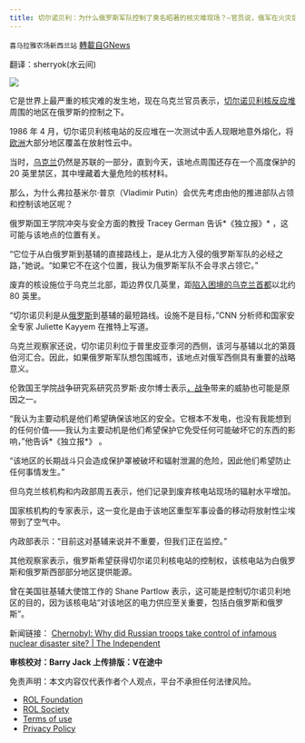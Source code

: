 ```yaml
---
title: 切尔诺贝利：为什么俄罗斯军队控制了臭名昭著的核灾难现场？—官员说，俄军在火灾后控制了乌克兰北部地区
---
```

`喜马拉雅农场新西兰站` [轉載自GNews](https://gnews.org/zh-hans/2072316/)

翻译：sherryok(水云间)

![](https://assets.gnews.org/wp-content/uploads/2022/02/2271.jpg)



它是世界上最严重的核灾难的发生地，现在乌克兰官员表示，[切尔诺贝利](https://www-independent-co-uk.translate.goog/topic/chernobyl?_x_tr_sl=en&amp;_x_tr_tl=zh-CN&amp;_x_tr_hl=en&amp;_x_tr_pto=wapp)[核反应堆](https://www-independent-co-uk.translate.goog/topic/nuclear-reactor?_x_tr_sl=en&amp;_x_tr_tl=zh-CN&amp;_x_tr_hl=en&amp;_x_tr_pto=wapp)周围的地区在俄罗斯的控制之下。

1986 年 4 月，切尔诺贝利核电站的反应堆在一次测试中丢人现眼地意外熔化，将[欧洲](https://www-independent-co-uk.translate.goog/topic/europe?_x_tr_sl=en&amp;_x_tr_tl=zh-CN&amp;_x_tr_hl=en&amp;_x_tr_pto=wapp)大部分地区覆盖在放射性云中。

当时，[乌克兰](https://www-independent-co-uk.translate.goog/topic/ukraine?_x_tr_sl=en&amp;_x_tr_tl=zh-CN&amp;_x_tr_hl=en&amp;_x_tr_pto=wapp)仍然是苏联的一部分，直到今天，该地点周围还存在一个高度保护的 20 英里禁区，其中埋藏着大量危险的核材料。

那么，为什么弗拉基米尔·普京（Vladimir Putin）会优先考虑由他的推进部队占领和控制该地区呢？

俄罗斯国王学院冲突与安全方面的教授 Tracey German 告诉*《独立报》* ，这可能与该地点的位置有关。

“它位于从白俄罗斯到基辅的直接路线上，是从北方入侵的俄罗斯军队的必经之路，”她说。“如果它不在这个位置，我认为俄罗斯军队不会寻求占领它。”

废弃的核设施位于乌克兰北部，距边界仅几英里，距[陷入困境的乌克兰首都](https://www-independent-co-uk.translate.goog/news/world/europe/russia-invasion-ukraine-kyiv-latest-war-b2023118.html?_x_tr_sl=en&amp;_x_tr_tl=zh-CN&amp;_x_tr_hl=en&amp;_x_tr_pto=wapp)以北约 80 英里。

“切尔诺贝利是从[俄罗斯](https://www-independent-co-uk.translate.goog/topic/russia?_x_tr_sl=en&amp;_x_tr_tl=zh-CN&amp;_x_tr_hl=en&amp;_x_tr_pto=wapp)到基辅的最短路线。设施不是目标，”CNN 分析师和国家安全专家 Juliette Kayyem 在推特上写道。

乌克兰观察家还说，切尔诺贝利位于普里皮亚季河的西侧，该河与基辅以北的第聂伯河汇合。因此，如果俄罗斯军队想包围城市，该地点对俄军西侧具有重要的战略意义。

伦敦国王学院战争研究系研究员罗斯·皮尔博士表示[，战争](https://www-independent-co-uk.translate.goog/news/world/europe/russia-ukraine-war-map-invasion-b2022826.html?_x_tr_sl=en&amp;_x_tr_tl=zh-CN&amp;_x_tr_hl=en&amp;_x_tr_pto=wapp)带来的威胁也可能是原因之一。

“我认为主要动机是他们希望确保该地区的安全。它根本不发电，也没有我能想到的任何价值——我认为主要动机是他们希望保护它免受任何可能破坏它的东西的影响，”他告诉*《独立报*》 。

“该地区的长期战斗只会造成保护罩被破坏和辐射泄漏的危险，因此他们希望防止任何事情发生。”

但乌克兰核机构和内政部周五表示，他们记录到废弃核电站现场的辐射水平增加。

国家核机构的专家表示，这一变化是由于该地区重型军事设备的移动将放射性尘埃带到了空气中。

内政部表示：“目前这对基辅来说并不重要，但我们正在监控。”

其他观察家表示，俄罗斯希望获得切尔诺贝利核电站的控制权，该核电站为白俄罗斯和俄罗斯西部部分地区提供能源。

曾在美国驻基辅大使馆工作的 Shane Partlow 表示，这可能是控制切尔诺贝利地区的目的，因为该核电站“对该地区的电力供应至关重要，包括白俄罗斯和俄罗斯”。

新闻链接： [Chernobyl: Why did Russian troops take control of infamous nuclear disaster site? | The Independent](https://www.independent.co.uk/news/world/europe/chernobyl-nuclear-power-plant-russia-why-b2023833.html)

**审核校对：Barry Jack
上传排版：V在途中**

 

免责声明：本文内容仅代表作者个人观点，平台不承担任何法律风险。

- [ROL Foundation](https://rolfoundation.org/)
- [ROL Society](https://rolsociety.org/)
- [Terms of use](https://gnews.org/terms-of-use-3/)
- [Privacy Policy](https://gnews.org/privacy-policy/)
